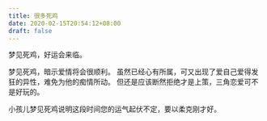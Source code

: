 ```yaml
---
title: 很多死鸡
date: 2020-02-15T20:54:12+08:00
draft: false
---
```


梦见死鸡，好运会来临。



梦见死鸡，暗示爱情将会很顺利。
虽然已经心有所属，可又出现了爱自己爱得发狂的异性，难免为他的痴情所动。
但还是应该断然拒绝才是上策，三角恋爱可不是好玩的。



小孩儿梦见死鸡说明这段时间您的运气起伏不定，要以柔克刚才好。
